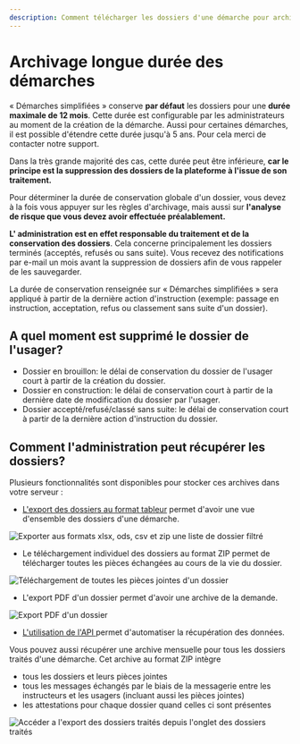 ```yaml
---
description: Comment télécharger les dossiers d'une démarche pour archivage
---
```


# Archivage longue durée des démarches

« Démarches simplifiées » conserve **par défaut** les dossiers pour une **durée maximale de 12 mois**. Cette durée est configurable par les administrateurs au moment de la création de la démarche. Aussi pour certaines démarches, il est possible d'étendre cette durée jusqu'à 5 ans. Pour cela merci de contacter notre support.

Dans la très grande majorité des cas, cette durée peut être inférieure, **car le principe est la suppression des dossiers de la plateforme à l'issue de son traitement.**

Pour déterminer la durée de conservation globale d'un dossier, vous devez à la fois vous appuyer sur les règles d'archivage, mais aussi sur **l'analyse de risque que vous devez avoir effectuée préalablement.**

**L' administration est en effet responsable du traitement et de la conservation des dossiers**. Cela concerne principalement les dossiers terminés (acceptés, refusés ou sans suite). Vous recevez des notifications par e-mail un mois avant la suppression de dossiers afin de vous rappeler de les sauvegarder.

La durée de conservation renseignée sur « Démarches simplifiées » sera appliqué à partir de la dernière action d'instruction (exemple: passage en instruction, acceptation, refus ou classement sans suite d'un dossier).&#x20;

## A quel moment est supprimé le dossier de l'usager?&#x20;

* Dossier en brouillon: le délai de conservation du dossier de l'usager court à partir de la création du dossier.&#x20;
* Dossier en construction: le délai de conservation court à partir de la dernière date de modification du dossier par l'usager.&#x20;
* Dossier accepté/refusé/classé sans suite: le délai de conservation court à partir de la dernière action d'instruction du dossier. &#x20;

## Comment l'administration peut récupérer les dossiers?&#x20;

Plusieurs fonctionnalités sont disponibles pour stocker ces archives dans votre serveur :

* [L'export des dossiers au format tableur](https://doc.demarches-simplifiees.fr/pour-aller-plus-loin/exports-de-donnees) permet d'avoir une vue d'ensemble des dossiers d'une démarche.

![Exporter aus formats xlsx, ods, csv et zip une liste de dossier filtré](<../.gitbook/assets/Screenshot 2023-07-04 at 9.39.50 AM.png>)



* Le téléchargement individuel des dossiers au format ZIP permet de télécharger toutes les pièces échangées au cours de la vie du dossier.

![Téléchargement de toutes les pièces jointes d'un dossier](../.gitbook/assets/toutes-les-pjs.png)

* L'export PDF d'un dossier permet d'avoir une archive de la demande.

![Export PDF d'un dossier](<../.gitbook/assets/Screenshot 2023-07-04 at 9.40.34 AM.png>)

* [L'utilisation de l'API ](https://doc.demarches-simplifiees.fr/api-graphql)permet d'automatiser la récupération des données.

Vous pouvez aussi récupérer une archive mensuelle pour tous les dossiers traités d'une démarche. Cet archive au format ZIP intègre&#x20;

* tous les dossiers et leurs pièces jointes
* tous les messages échangés par le biais de la messagerie entre les instructeurs et les usagers (incluant aussi les pièces jointes)
* les attestations pour chaque dossier quand celles ci sont présentes

![Accéder a l'export des dossiers traités depuis l'onglet des dossiers traités](<../.gitbook/assets/Screenshot 2023-07-04 at 9.41.27 AM (1).png>)

